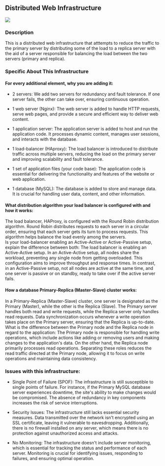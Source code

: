 ## Distributed Web Infrastructure

<img src="#">

### Description

This is a distributed web infrastructure that atttempts to reduce the traffic to the primary server by distributing some of the load to a replica server with the aid of a server responsible for balancing the load between the two servers (primary and replica).

### Specific About This Infrastructure

#### For every additional element, why you are adding it:

-   2 servers:
    We add two servers for redundancy and fault tolerance. If one server fails, the other can take over, ensuring continuous operation.

-   1 web server (Nginx):
    The web server is added to handle HTTP requests, serve web pages, and provide a secure and efficient way to deliver web content.

-   1 application server:
    The application server is added to host and run the application code. It processes dynamic content, manages user sessions, and interacts with the database.

-   1 load-balancer (HAproxy):
    The load balancer is introduced to distribute traffic across multiple servers, reducing the load on the primary server and improving scalability and fault tolerance.

-   1 set of application files (your code base):
    The application code is essential for delivering the functionality and features of the website or web application.

-   1 database (MySQL):
    The database is added to store and manage data. It is crucial for handling user data, content, and other information.

#### What distribution algorithm your load balancer is configured with and how it works:

The load balancer, HAProxy, is configured with the Round Robin distribution algorithm. Round Robin distributes requests to each server in a circular order, ensuring that each server gets its turn to process requests. This algorithm helps balance the load evenly among the servers.
<br>
Is your load-balancer enabling an Active-Active or Active-Passive setup, explain the difference between both:
The load balancer is enabling an Active-Active setup. In an Active-Active setup, all nodes share the workload, preventing any single node from getting overloaded. This configuration aims to improve throughput and response times. In contrast, in an Active-Passive setup, not all nodes are active at the same time, and one server is passive or on standby, ready to take over if the active server fails.

#### How a database Primary-Replica (Master-Slave) cluster works:

In a Primary-Replica (Master-Slave) cluster, one server is designated as the Primary (Master), while the other is the Replica (Slave). The Primary server handles both read and write requests, while the Replica server only handles read requests. Data synchronization occurs whenever a write operation takes place on the Primary server, ensuring that the Replica is up-to-date.
<br>
What is the difference between the Primary node and the Replica node in regard to the application:
The Primary node is responsible for handling write operations, which include actions like adding or removing users and making changes to the application's data. On the other hand, the Replica node primarily processes read operations. Separating these roles reduces the read traffic directed at the Primary node, allowing it to focus on write operations and maintaining data consistency.

### Issues with this infrastructure:

-   Single Point of Failure (SPOF):
    The infrastructure is still susceptible to single points of failure. For instance, if the Primary MySQL database server experiences downtime, the site's ability to make changes would be compromised. The absence of redundancy in key components increases the risk of service interruptions.

-   Security Issues:
    The infrastructure still lacks essential security measures. Data transmitted over the network isn't encrypted using an SSL certificate, leaving it vulnerable to eavesdropping. Additionally, there is no firewall installed on any server, which means there is no protection against unauthorized access and attacks.

-   No Monitoring:
    The infrastructure doesn't include server monitoring, which is essential for tracking the status and performance of each server. Monitoring is crucial for identifying issues, responding to failures, and ensuring optimal operation.
